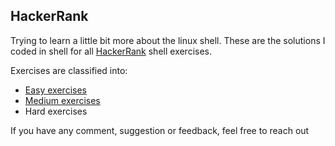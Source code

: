 ## HackerRank
Trying to learn a little bit more about the linux shell. These are the solutions I coded in shell for all [HackerRank](https://www.hackerrank.com/domains/shell) shell exercises.

Exercises are classified into:
- [Easy exercises](https://github.com/joisaac/hackerrank-shell/blob/main/easy-shell.sh)
- [Medium exercises]()
- Hard exercises

If you have any comment, suggestion or feedback, feel free to reach out

